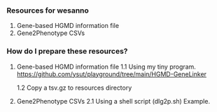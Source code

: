 ### Resources for wesanno
1. Gene-based HGMD information file
2. Gene2Phenotype CSVs
  

### How do I prepare these resources?
1. Gene-based HGMD information file
    1.1 Using my tiny program.
    https://github.com/ysut/playground/tree/main/HGMD-GeneLinker

    1.2 Copy a tsv.gz to resources directory

2. Gene2Phenotype CSVs 
    2.1 Using a shell script (dlg2p.sh)
    Example.
    